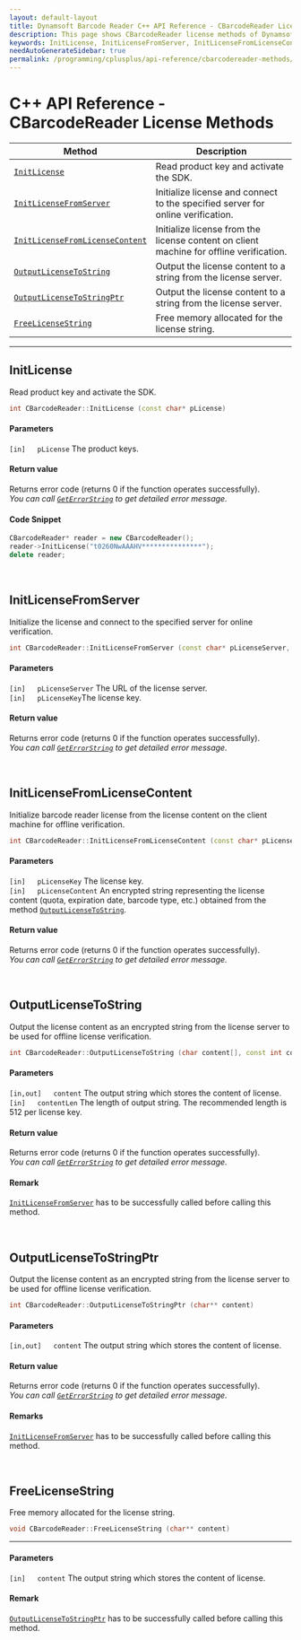 ```yaml
---
layout: default-layout
title: Dynamsoft Barcode Reader C++ API Reference - CBarcodeReader License Methods
description: This page shows CBarcodeReader license methods of Dynamsoft Barcode Reader for C++ Language.
keywords: InitLicense, InitLicenseFromServer, InitLicenseFromLicenseContent, OutputLicenseToString, OutputLicenseToStringPtr, FreeLicenseString, license methods, CBarcodeReader, api reference, c++
needAutoGenerateSidebar: true
permalink: /programming/cplusplus/api-reference/cbarcodereader-methods/license-v7.6.0.html
---
```



# C++ API Reference - CBarcodeReader License Methods

  | Method               | Description |
  |----------------------|-------------|
  | [`InitLicense`](#initlicense) | Read product key and activate the SDK. |
  | [`InitLicenseFromServer`](#initlicensefromserver) | Initialize license and connect to the specified server for online verification. |
  | [`InitLicenseFromLicenseContent`](#initlicensefromlicensecontent) | Initialize license from the license content on client machine for offline verification. |
  | [`OutputLicenseToString`](#outputlicensetostring) | Output the license content to a string from the license server. |
  | [`OutputLicenseToStringPtr`](#outputlicensetostringptr) | Output the license content to a string from the license server. |
  | [`FreeLicenseString`](#freelicensestring) | Free memory allocated for the license string. |

  ---





## InitLicense
Read product key and activate the SDK.

```cpp
int CBarcodeReader::InitLicense (const char* pLicense)	
```   
   
#### Parameters
`[in]	pLicense` The product keys.


#### Return value
Returns error code (returns 0 if the function operates successfully).    
*You can call [`GetErrorString`](status-retrieval.md#geterrorstring) to get detailed error message.*


#### Code Snippet
```cpp
CBarcodeReader* reader = new CBarcodeReader();
reader->InitLicense("t0260NwAAAHV***************");
delete reader;
```

&nbsp;





## InitLicenseFromServer
Initialize the license and connect to the specified server for online verification.

```cpp
int CBarcodeReader::InitLicenseFromServer (const char* pLicenseServer, const char* pLicenseKey)
```   
   
#### Parameters
`[in]	pLicenseServer` The URL of the license server.  
`[in]	pLicenseKey`The license key.

#### Return value
Returns error code (returns 0 if the function operates successfully).    
*You can call [`GetErrorString`](status-retrieval.md#geterrorstring) to get detailed error message.*

&nbsp;






## InitLicenseFromLicenseContent
Initialize barcode reader license from the license content on the client machine for offline verification.

```cpp
int CBarcodeReader::InitLicenseFromLicenseContent (const char* pLicenseKey, const char* pLicenseContent)	
```   

#### Parameters
`[in]	pLicenseKey`	The license key.  
`[in]	pLicenseContent`	An encrypted string representing the license content (quota, expiration date, barcode type, etc.) obtained from the method [`OutputLicenseToString`](#outputlicensetostring).


#### Return value
Returns error code (returns 0 if the function operates successfully).    
*You can call [`GetErrorString`](status-retrieval.md#geterrorstring) to get detailed error message.*

&nbsp;






## OutputLicenseToString
Output the license content as an encrypted string from the license server to be used for offline license verification.

```cpp
int CBarcodeReader::OutputLicenseToString (char content[], const int contentLen)
```   
   
#### Parameters
`[in,out]	content` The output string which stores the content of license.  
`[in]	contentLen` The length of output string. The recommended length is 512 per license key.

#### Return value
Returns error code (returns 0 if the function operates successfully).    
*You can call [`GetErrorString`](status-retrieval.md#geterrorstring) to get detailed error message.*

#### Remark
[`InitLicenseFromServer`](#initlicensefromserver) has to be successfully called before calling this method.

&nbsp;






## OutputLicenseToStringPtr
Output the license content as an encrypted string from the license server to be used for offline license verification.

```cpp
int CBarcodeReader::OutputLicenseToStringPtr (char** content)
```   

#### Parameters
`[in,out]	content` The output string which stores the content of license.

#### Return value
Returns error code (returns 0 if the function operates successfully).    
*You can call [`GetErrorString`](status-retrieval.md#geterrorstring) to get detailed error message.*

#### Remarks
[`InitLicenseFromServer`](#initlicensefromserver) has to be successfully called before calling this method.

&nbsp;





## FreeLicenseString
Free memory allocated for the license string.

```cpp
void CBarcodeReader::FreeLicenseString (char** content)
```   

---
   
#### Parameters
`[in]	content` The output string which stores the content of license.


#### Remark
[`OutputLicenseToStringPtr`](#outputlicensetostringptr) has to be successfully called before calling this method.





